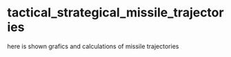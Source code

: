 # tactical_strategical_missile_trajectories
here is shown grafics and calculations of missile trajectories 
